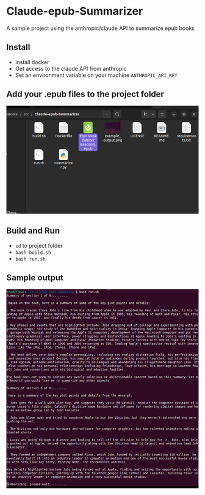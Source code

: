 # Claude-epub-Summarizer
A sample project using the anthropic/claude API to summarize epub books

## Install

* install docker
* Get access to the claude API from anthropic
* Set an environment variable on your machine ```ANTHROPIC_API_KEY```

## Add your .epub files to the project folder

![show file examples](./example_files.png)

## Build and Run

* ```cd``` to project folder
* ```bash build.sh```
* ```bash run.sh```

## Sample output

![example output](./usage.png)
